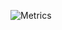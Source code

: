 ![Metrics](https://metrics.lecoq.io/itsuhio?template=classic&pagespeed=1&languages=1&pagespeed.detailed=false&pagespeed.screenshot=false&config.timezone=Asia%2FShanghai)

